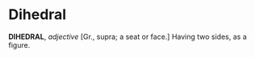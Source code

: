 # Dihedral

**DIHEDRAL**, _adjective_ \[Gr., supra; a seat or face.\] Having two sides, as a figure.